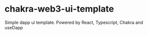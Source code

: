 # chakra-web3-ui-template
Simple dapp ui template. Powered by React, Typescript, Chakra and useDapp
